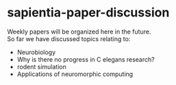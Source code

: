 # sapientia-paper-discussion

Weekly papers will be organized here in the future.   
So far we have discussed topics relating to:   
- Neurobiology
- Why is there no progress in C elegans research?
- rodent simulation
- Applications of neuromorphic computing
